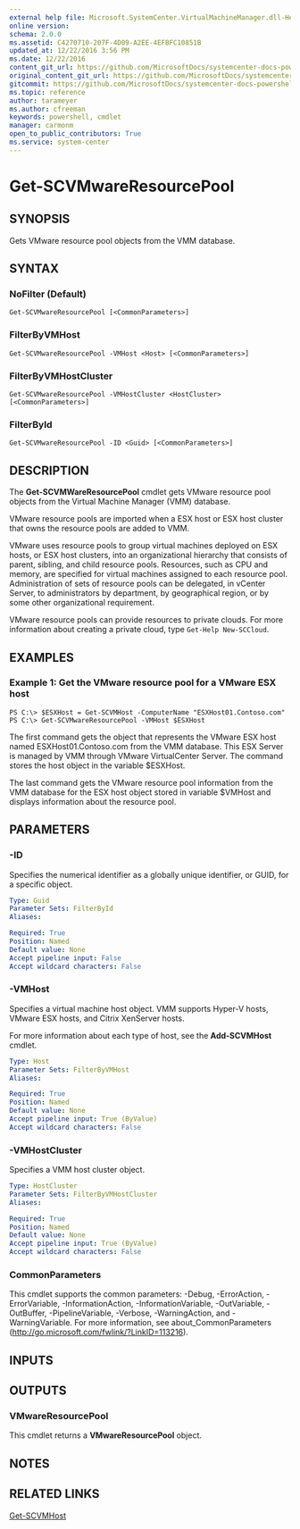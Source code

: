 ```yaml
---
external help file: Microsoft.SystemCenter.VirtualMachineManager.dll-Help.xml
online version: 
schema: 2.0.0
ms.assetid: C4270710-207F-4D09-A2EE-4EFBFC10851B
updated_at: 12/22/2016 3:56 PM
ms.date: 12/22/2016
content_git_url: https://github.com/MicrosoftDocs/systemcenter-docs-powershell/blob/master/systemcenter-cmdlets/SystemCenter2016/VirtualMachineManager/vlatest/Get-SCVMwareResourcePool.md
original_content_git_url: https://github.com/MicrosoftDocs/systemcenter-docs-powershell/blob/master/systemcenter-cmdlets/SystemCenter2016/VirtualMachineManager/vlatest/Get-SCVMwareResourcePool.md
gitcommit: https://github.com/MicrosoftDocs/systemcenter-docs-powershell/blob/96e5647587661652225fbdd2c797cd4d59d542bc/systemcenter-cmdlets/SystemCenter2016/VirtualMachineManager/vlatest/Get-SCVMwareResourcePool.md
ms.topic: reference
author: tarameyer
ms.author: cfreeman
keywords: powershell, cmdlet
manager: carmonm
open_to_public_contributors: True
ms.service: system-center
---
```


# Get-SCVMwareResourcePool

## SYNOPSIS
Gets VMware resource pool objects from the VMM database.

## SYNTAX

### NoFilter (Default)
```
Get-SCVMwareResourcePool [<CommonParameters>]
```

### FilterByVMHost
```
Get-SCVMwareResourcePool -VMHost <Host> [<CommonParameters>]
```

### FilterByVMHostCluster
```
Get-SCVMwareResourcePool -VMHostCluster <HostCluster> [<CommonParameters>]
```

### FilterById
```
Get-SCVMwareResourcePool -ID <Guid> [<CommonParameters>]
```

## DESCRIPTION
The **Get-SCVMWareResourcePool** cmdlet gets VMware resource pool objects from the Virtual Machine Manager (VMM) database.

VMware resource pools are imported when a ESX host or ESX host cluster that owns the resource pools are added to VMM.

VMware uses resource pools to group virtual machines deployed on ESX hosts, or ESX host clusters, into an organizational hierarchy that consists of parent, sibling, and child resource pools.
Resources, such as CPU and memory, are specified for virtual machines assigned to each resource pool.
Administration of sets of resource pools can be delegated, in vCenter Server, to administrators by department, by geographical region, or by some other organizational requirement.

VMware resource pools can provide resources to private clouds.
For more information about creating a private cloud, type `Get-Help New-SCCloud`.

## EXAMPLES

### Example 1: Get the VMware resource pool for a VMware ESX host
```
PS C:\> $ESXHost = Get-SCVMHost -ComputerName "ESXHost01.Contoso.com"
PS C:\> Get-SCVMwareResourcePool -VMHost $ESXHost
```

The first command gets the object that represents the VMware ESX host named ESXHost01.Contoso.com from the VMM database.
This ESX Server is managed by VMM through VMware VirtualCenter Server.
The command stores the host object in the variable $ESXHost.

The last command gets the VMware resource pool information from the VMM database for the ESX host object stored in variable $VMHost and displays information about the resource pool.

## PARAMETERS

### -ID
Specifies the numerical identifier as a globally unique identifier, or GUID, for a specific object.

```yaml
Type: Guid
Parameter Sets: FilterById
Aliases: 

Required: True
Position: Named
Default value: None
Accept pipeline input: False
Accept wildcard characters: False
```

### -VMHost
Specifies a virtual machine host object.
VMM supports Hyper-V hosts, VMware ESX hosts, and Citrix XenServer hosts.

For more information about each type of host, see the **Add-SCVMHost** cmdlet.

```yaml
Type: Host
Parameter Sets: FilterByVMHost
Aliases: 

Required: True
Position: Named
Default value: None
Accept pipeline input: True (ByValue)
Accept wildcard characters: False
```

### -VMHostCluster
Specifies a VMM host cluster object.

```yaml
Type: HostCluster
Parameter Sets: FilterByVMHostCluster
Aliases: 

Required: True
Position: Named
Default value: None
Accept pipeline input: True (ByValue)
Accept wildcard characters: False
```

### CommonParameters
This cmdlet supports the common parameters: -Debug, -ErrorAction, -ErrorVariable, -InformationAction, -InformationVariable, -OutVariable, -OutBuffer, -PipelineVariable, -Verbose, -WarningAction, and -WarningVariable. For more information, see about_CommonParameters (http://go.microsoft.com/fwlink/?LinkID=113216).

## INPUTS

## OUTPUTS

### VMwareResourcePool
This cmdlet returns a **VMwareResourcePool** object.

## NOTES

## RELATED LINKS

[Get-SCVMHost](xref:SystemCenter2016/VirtualMachineManager/vlatest/Get-SCVMHost.md)

